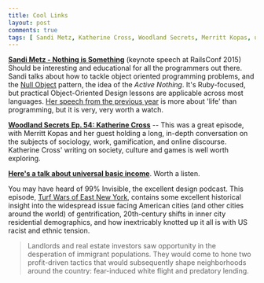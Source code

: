 ```yaml
---
title: Cool Links
layout: post
comments: true
tags: [ Sandi Metz, Katherine Cross, Woodland Secrets, Merritt Kopas, universal basic income, 99 Percent Invisible, gentrification ]
---
```


[**Sandi Metz - Nothing is Something**](https://www.youtube.com/watch?v=29MAL8pJImQ) (keynote speech at RailsConf 2015) Should be interesting and educational for all the programmers out there. Sandi talks about how to tackle object oriented programming problems, and the [Null Object](https://en.wikipedia.org/wiki/Null_Object_pattern) pattern, the idea of the *Active Nothing*. It's Ruby-focused, but practical Object-Oriented Design lessons are applicable across most languages. [Her speech from the previous year](https://www.youtube.com/watch?v=JOM5_V5jLAs) is more about 'life' than programming, but it is very, very worth a watch.

[**Woodland Secrets Ep. 54: Katherine Cross**](http://woodlandsecrets.co/episode/54) -- This was a great episode, with Merritt Kopas and her guest holding a long, in-depth conversation on the subjects of sociology, work, gamification, and online discourse. Katherine Cross' writing on society, culture and games is well worth exploring.

[**Here's a talk about universal basic income**](https://www.youtube.com/watch?v=MsG6-eZpqKc). Worth a listen.

You may have heard of 99% Invisible, the excellent design podcast. This episode, [Turf Wars of East New York](http://99percentinvisible.org/episode/turf-wars/), contains some excellent historical insight into the widespread issue facing American cities (and other cities around the world) of gentrification, 20th-century shifts in inner city residential demographics, and how inextricably knotted up it all is with US racist and ethnic tension.

>Landlords and real estate investors saw opportunity in the desperation of immigrant populations. They would come to hone two profit-driven tactics that would subsequently shape neighborhoods around the country: fear-induced white flight and predatory lending.
